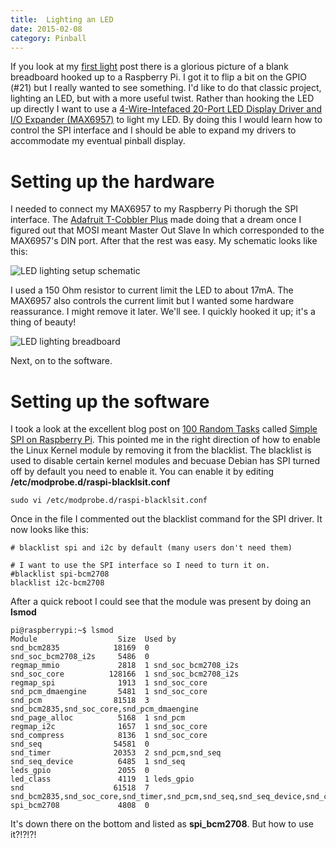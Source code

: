 ```yaml
---
title:  Lighting an LED
date: 2015-02-08
category: Pinball
---
```

If you look at my [first light]({filename}2015-02-07-first-light.md) post there is a glorious picture of a blank breadboard hooked up
to a Raspberry Pi. I got it to flip a bit on the GPIO (#21) but I really wanted to see something.
I'd like to do that classic project, lighting an LED, but with a more useful twist. Rather than
hooking the LED up directly I want to use a
[4-Wire-Intefaced 20-Port LED Display Driver and I/O Expander (MAX6957)](http://datasheets.maximintegrated.com/en/ds/MAX6957.pdf)
to light my LED. By doing this I would learn how to control the SPI interface
and I should be able to expand my drivers to accommodate my eventual pinball display.

Setting up the hardware
=======================

I needed to connect my MAX6957 to my Raspberry Pi thorugh the SPI interface. The
[Adafruit T-Cobbler Plus](http://www.adafruit.com/products/2028)
made doing that a dream once I figured out that MOSI meant Master Out Slave In which corresponded to
the MAX6957's DIN port. After that the rest was easy. My schematic looks like this:

![LED lighting setup schematic]({attach}images/SPILEDTestCircuit.png)

I used a 150 Ohm resistor to current limit the LED to about 17mA. The MAX6957 also controls the
current limit but I wanted some hardware reassurance. I might remove it later. We'll see. I quickly
hooked it up; it's a thing of beauty!

![LED lighting breadboard]({attach}images/SPILEDHardwareTest.jpg)

Next, on to the software.

Setting up the software
=======================

I took a look at the excellent blog post on [100 Random Tasks](http://www.100randomtasks.com/) called
[Simple SPI on Raspberry Pi](http://www.100randomtasks.com/simple-spi-on-raspberry-pi). This 
pointed me in the right direction of how to enable the Linux
Kernel module by removing it from the blacklist. The blacklist is used to disable certain kernel
modules and becuase Debian has SPI turned off by default you need to enable it. You can enable it
 by editing **/etc/modprobe.d/raspi-blacklsit.conf**

    sudo vi /etc/modprobe.d/raspi-blacklsit.conf

Once in the file I commented out the blacklist command for the SPI driver. It now looks like this:

    # blacklist spi and i2c by default (many users don't need them)

    # I want to use the SPI interface so I need to turn it on.
    #blacklist spi-bcm2708
    blacklist i2c-bcm2708

After a quick reboot I could see that the module was present by doing an **lsmod**

    pi@raspberrypi:~$ lsmod
    Module                  Size  Used by
    snd_bcm2835            18169  0
    snd_soc_bcm2708_i2s     5486  0
    regmap_mmio             2818  1 snd_soc_bcm2708_i2s
    snd_soc_core          128166  1 snd_soc_bcm2708_i2s
    regmap_spi              1913  1 snd_soc_core
    snd_pcm_dmaengine       5481  1 snd_soc_core
    snd_pcm                81518  3 snd_bcm2835,snd_soc_core,snd_pcm_dmaengine
    snd_page_alloc          5168  1 snd_pcm
    regmap_i2c              1657  1 snd_soc_core
    snd_compress            8136  1 snd_soc_core
    snd_seq                54581  0
    snd_timer              20353  2 snd_pcm,snd_seq
    snd_seq_device          6485  1 snd_seq
    leds_gpio               2055  0
    led_class               4119  1 leds_gpio
    snd                    61518  7 snd_bcm2835,snd_soc_core,snd_timer,snd_pcm,snd_seq,snd_seq_device,snd_compress
    spi_bcm2708             4808  0

It's down there on the bottom and listed as **spi_bcm2708**. But how to use it?!?!?!


